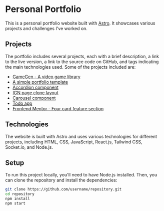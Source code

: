 # Personal Portfolio

This is a personal portfolio website built with [Astro](https://astro.build/). It showcases various projects and challenges I've worked on.

## Projects

The portfolio includes several projects, each with a brief description, a link to the live version, a link to the source code on GitHub, and tags indicating the main technologies used. Some of the projects included are:

- [GameGen - A video game library](https://luissoriano.dev/gamesearch/)
- [A simple portfolio template](https://github.com/IZLuisZI/small-desmontrations)
- [Accordion component](https://github.com/IZLuisZI/small-desmontrations)
- [IGN page clone layout](https://github.com/IZLuisZI/small-desmontrations)
- [Carousel component](https://github.com/IZLuisZI/small-desmontrations)
- [Todo app](https://github.com/IZLuisZI/small-desmontrations)
- [Frontend Mentor - Four card feature section](https://github.com/IZLuisZI/small-desmontrations)

## Technologies

The website is built with Astro and uses various technologies for different projects, including HTML, CSS, JavaScript, React.js, Tailwind CSS, Socket.io, and Node.js.

## Setup

To run this project locally, you'll need to have Node.js installed. Then, you can clone the repository and install the dependencies:

```sh
git clone https://github.com/username/repository.git
cd repository
npm install
npm start
```
